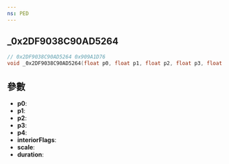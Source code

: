 ```yaml
---
ns: PED
---
```

## _0x2DF9038C90AD5264

```c
// 0x2DF9038C90AD5264 0x909A1D76
void _0x2DF9038C90AD5264(float p0, float p1, float p2, float p3, float p4, int interiorFlags, float scale, int duration);
```


## 參數
* **p0**: 
* **p1**: 
* **p2**: 
* **p3**: 
* **p4**: 
* **interiorFlags**: 
* **scale**: 
* **duration**: 


